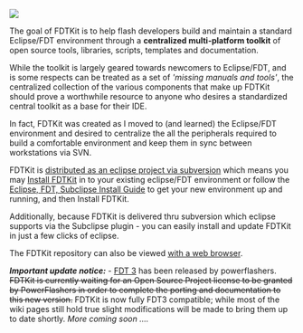 [![](http://cdn.sekati.com/code/fdtkit-logo.png)](http://fdtkit.googlecode.com/)

The goal of FDTKit is to help flash developers build and maintain a standard Eclipse/FDT environment through a **centralized multi-platform toolkit** of open source tools, libraries, scripts, templates and documentation.

While the toolkit is largely geared towards newcomers to Eclipse/FDT, and is some respects can be treated as a set of _'missing manuals and tools'_, the centralized collection of the various components that make up FDTKit should prove a worthwhile resource to anyone who desires a standardized central toolkit as a base for their IDE.

In fact, FDTKit was created as I moved to (and learned) the Eclipse/FDT environment and desired to centralize the all the peripherals required to build a comfortable environment and keep them in sync between workstations via SVN.

FDTKit is [distributed as an eclipse project via subversion](http://code.google.com/p/fdtkit/source) which means you may [Install FDTKit](http://code.google.com/p/fdtkit/wiki/Installation) in to your existing eclipse/FDT environment or follow the [Eclipse, FDT, Subclipse Install Guide](http://code.google.com/p/fdtkit/wiki/Eclipse_FDT_Subclipse_Install_Guide) to get your new environment up and running, and then Install FDTKit.

Additionally, because FDTKit is delivered thru subversion which eclipse supports via the Subclipse plugin - you can easily install and update FDTKit in just a few clicks of eclipse.

The FDTKit repository can also be viewed [with a web browser](http://fdtkit.googlecode.com/svn/trunk/).

**_Important update notice:_** - [FDT 3](http://fdt.powerflasher.com/) has been released by powerflashers. ~~FDTKit is currently waiting for an Open Source Project license to be granted by PowerFlashers in order to complete the porting and documentation to this new version.~~ FDTKit is now fully FDT3 compatible; while most of the wiki pages still hold true slight modifications will be made to bring them up to date shortly. _More coming soon ...._